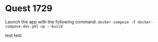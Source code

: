 # Quest 1729

Launch the app with the following command: `docker-compose -f docker-compose.dev.yml up --build`

test test